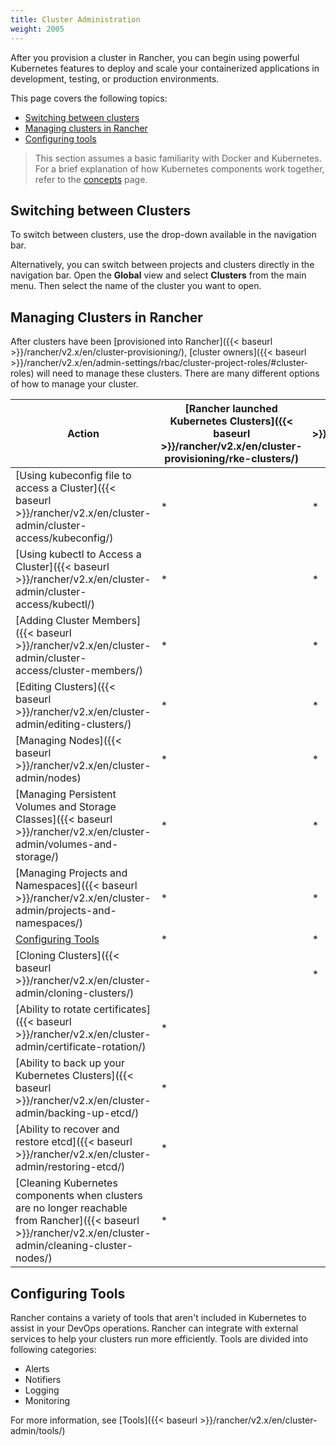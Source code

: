 ```yaml
---
title: Cluster Administration
weight: 2005
---
```


After you provision a cluster in Rancher, you can begin using powerful Kubernetes features to deploy and scale your containerized applications in development, testing, or production environments.

This page covers the following topics:

- [Switching between clusters](#switching-between-clusters)
- [Managing clusters in Rancher](#managing-clusters-in-rancher)
- [Configuring tools](#configuring-tools)

> This section assumes a basic familiarity with Docker and Kubernetes. For a brief explanation of how Kubernetes components work together, refer to the [concepts]({{<baseurl>}}/rancher/v2.x/en/overview/concepts) page.

## Switching between Clusters

To switch between clusters, use the drop-down available in the navigation bar.

Alternatively, you can switch between projects and clusters directly in the navigation bar. Open the **Global** view and select **Clusters** from the main menu. Then select the name of the cluster you want to open.

## Managing Clusters in Rancher

After clusters have been [provisioned into Rancher]({{< baseurl >}}/rancher/v2.x/en/cluster-provisioning/), [cluster owners]({{< baseurl >}}/rancher/v2.x/en/admin-settings/rbac/cluster-project-roles/#cluster-roles) will need to manage these clusters. There are many different options of how to manage your cluster. 

| Action | [Rancher launched Kubernetes Clusters]({{< baseurl >}}/rancher/v2.x/en/cluster-provisioning/rke-clusters/) | [Hosted Kubernetes Clusters]({{< baseurl >}}/rancher/v2.x/en/cluster-provisioning/hosted-kubernetes-clusters/) | [Imported Clusters]({{< baseurl >}}/rancher/v2.x/en/cluster-provisioning/imported-clusters) |
| --- | --- | ---| ---|
| [Using kubeconfig file to access a Cluster]({{< baseurl >}}/rancher/v2.x/en/cluster-admin/cluster-access/kubeconfig/) | * | * | * |
| [Using kubectl to Access a Cluster]({{< baseurl >}}/rancher/v2.x/en/cluster-admin/cluster-access/kubectl/) | * | * | * |
| [Adding Cluster Members]({{< baseurl >}}/rancher/v2.x/en/cluster-admin/cluster-access/cluster-members/) | * | * | * |
| [Editing Clusters]({{< baseurl >}}/rancher/v2.x/en/cluster-admin/editing-clusters/) | * | * | * |
| [Managing Nodes]({{< baseurl >}}/rancher/v2.x/en/cluster-admin/nodes) | * | * | * |
| [Managing Persistent Volumes and Storage Classes]({{< baseurl >}}/rancher/v2.x/en/cluster-admin/volumes-and-storage/) | * | * | * |
| [Managing Projects and Namespaces]({{< baseurl >}}/rancher/v2.x/en/cluster-admin/projects-and-namespaces/) | * | * | * |
| [Configuring Tools](#configuring-tools) | * | * | * |
| [Cloning Clusters]({{< baseurl >}}/rancher/v2.x/en/cluster-admin/cloning-clusters/)| | * | * |
| [Ability to rotate certificates]({{< baseurl >}}/rancher/v2.x/en/cluster-admin/certificate-rotation/) | * |  | |
| [Ability to back up your Kubernetes Clusters]({{< baseurl >}}/rancher/v2.x/en/cluster-admin/backing-up-etcd/) | * | | |
| [Ability to recover and restore etcd]({{< baseurl >}}/rancher/v2.x/en/cluster-admin/restoring-etcd/) | * | | |
| [Cleaning Kubernetes components when clusters are no longer reachable from Rancher]({{< baseurl >}}/rancher/v2.x/en/cluster-admin/cleaning-cluster-nodes/) | * | | |

## Configuring Tools

Rancher contains a variety of tools that aren't included in Kubernetes to assist in your DevOps operations. Rancher can integrate with external services to help your clusters run more efficiently. Tools are divided into following categories:

- Alerts
- Notifiers
- Logging
- Monitoring

For more information, see [Tools]({{< baseurl >}}/rancher/v2.x/en/cluster-admin/tools/)
